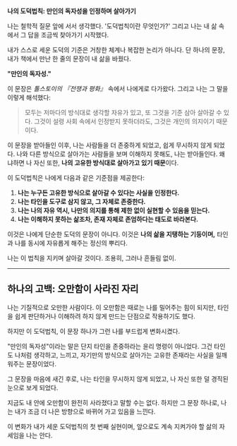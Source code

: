 **나의 도덕법칙: 만인의 독자성을 인정하며 살아가기**

나는 철학적 질문 앞에 서서 생각했다. 
'도덕법칙이란 무엇인가?' 
그리고 나는 내 삶 속에서 그 답을 조금씩 찾아가기 시작했다.

내가 스스로 세운 도덕의 기준은 거창한 체계나 복잡한 논리가 아니다.
단 하나의 문장, 내가 책에서 만난 한 줄의 문장이 내 삶을 바꿨다.

**"만인의 독자성."**

이 문장은 *톨스토이의 『전쟁과 평화』* 속에서 나에게로 다가왔다.
그리고 나는 그 말을 이렇게 해석했다:

> 모두는 저마다의 방식대로 생각할 자유가 있고,
> 또 그것을 기준 삼아 살아갈 수 있다. 
> 그것이 설령 사회 속에서 인정받지 못하더라도,
> 그것은 개인의 의지이기 때문이다.

이 문장을 받아들인 이후, 나는 사람들을 더 존중하게 되었고,
쉽게 무시하지 않게 되었다.
나와 다른 방식으로 살아가는 사람들을 보며 이해하지 못해도, 나는 받아들인다.
왜냐하면 나 자신 또한, **나의 고유한 방식대로 살아가고 있기 때문**이다.

이 도덕법칙은 나에게 다음과 같은 기준점을 제공한다:

1. **나는 누구든 고유한 방식으로 살아갈 수 있다는 사실을 인정한다.**
2. **나는 타인을 도구로 삼지 않고, 그 자체로 존중한다.**
3. **나는 나의 자유 역시, 나만의 의지를 통해 제한 없이 실현할 수 있음을 믿는다.**
4. **나는 이해하지 못하는 삶조차, 존재 자체로 존엄하다는 태도로 바라본다.**

이것은 나에게 단순한 도덕의 문장이 아니다.
이것은 **나의 삶을 지탱하는 기둥이며,**
타인과 나를 동시에 자유롭게 해주는 정신의 뿌리다.

나는 이 법칙을 지키며 살아갈 것이다.
조용히, 그러나 흔들림 없이.

---

## 하나의 고백: 오만함이 사라진 자리

나는 기질적으로 오만한 사람이다. 이 오만함은 때로는 나를 밀어주는 힘이 되지만,
타인을 쉽게 판단하거나 이해하려 하지 않게 만드는 단점으로 작용하기도 했다.

하지만 이 도덕법칙, 이 문장 하나가 그런 나를 부드럽게 변화시켰다.

"만인의 독자성"이라는 말은 단지 타인을 존중하라는 윤리 명령이 아니었다. 
그건 타인도 나처럼 생각하고, 느끼고, 자기만의 방식으로 살아가는 고유한 존재라는 사실을 일깨워주는 문장이었다.

그 문장을 마음에 새긴 후로,
나는 타인을 무시하지 않게 되었고, 나 자신 또한 덜 경직된 눈으로 보게 되었다.

지금도 내 안에 오만함이 완전히 사라졌다고 말할 수는 없다.
하지만 그 문장 하나로, 나는 내가 조금 더 나은 방향으로 바뀌어 가고 있음을 느낀다.

이 변화가 내가 세운 도덕법칙의 첫 번째 실현이며,
앞으로도 계속 지켜가야 할 삶의 자세임을 나는 안다.

